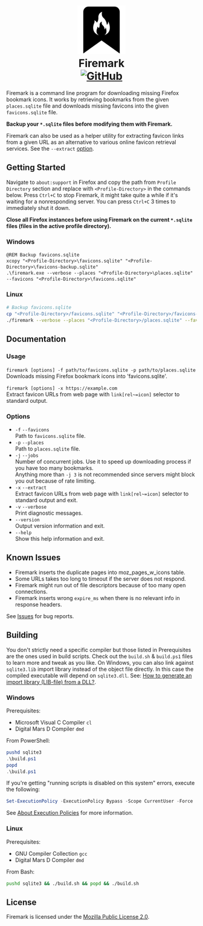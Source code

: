 <div align="center">

![Firemark Icon](icon.svg)  
Firemark  
[![GitHub](https://img.shields.io/github/license/ahmetsait/firemark)](LICENSE.txt)
========
</div>

Firemark is a command line program for downloading missing Firefox bookmark icons. It works by retrieving bookmarks from the given `places.sqlite` file and downloads missing favicons into the given `favicons.sqlite` file.

**Backup your `*.sqlite` files before modifying them with Firemark.**

Firemark can also be used as a helper utility for extracting favicon links from a given URL as an alternative to various online favicon retrieval services. See the `--extract` [option](#documentation).

Getting Started
---------------
Navigate to `about:support` in Firefox and copy the path from `Profile Directory` section and replace with `<Profile-Directory>` in the commands below. Press `Ctrl+C` to stop Firemark, it might take quite a while if it's waiting for a nonresponding server. You can press `Ctrl+C` 3 times to immediately shut it down.

**Close all Firefox instances before using Firemark on the current `*.sqlite` files (files in the active profile directory).**

### Windows
```batch
@REM Backup favicons.sqlite
xcopy "<Profile-Directory>\favicons.sqlite" "<Profile-Directory>\favicons-backup.sqlite"
.\firemark.exe --verbose --places "<Profile-Directory>\places.sqlite" --favicons "<Profile-Directory>\favicons.sqlite"
```

### Linux
```bash
# Backup favicons.sqlite
cp "<Profile-Directory>/favicons.sqlite" "<Profile-Directory>/favicons-backup.sqlite"
./firemark --verbose --places "<Profile-Directory>/places.sqlite" --favicons "<Profile-Directory>/favicons.sqlite"
```

Documentation
-------------
### Usage
`firemark [options] -f path/to/favicons.sqlite -p path/to/places.sqlite`  
Downloads missing Firefox bookmark icons into 'favicons.sqlite'.

`firemark [options] -x https://example.com`  
Extract favicon URLs from web page with `link[rel~=icon]` selector to standard output.

### Options
- `-f` `--favicons`  
  Path to `favicons.sqlite` file.
- `-p` `--places`  
  Path to `places.sqlite` file.
- `-j` `--jobs`  
  Number of concurrent jobs. Use it to speed up downloading process if you have too many bookmarks.  
  Anything more than `-j 3` is not recommended since servers might block you out because of rate limiting.
- `-x` `--extract`  
  Extract favicon URLs from web page with `link[rel~=icon]` selector to standard output and exit.
- `-v` `--verbose`  
  Print diagnostic messages.
- `--version`  
  Output version information and exit.
- `--help`  
  Show this help information and exit.

Known Issues
------------
- Firemark inserts the duplicate pages into moz_pages_w_icons table.
- Some URLs takes too long to timeout if the server does not respond.
- Firemark might run out of file descriptors because of too many open connections.
- Firemark inserts wrong `expire_ms` when there is no relevant info in response headers.

See [Issues](https://github.com/ahmetsait/firemark/issues) for bug reports.

Building
--------
You don't strictly need a specific compiler but those listed in Prerequisites are the ones used in build scripts.
Check out the `build.sh` & `build.ps1` files to learn more and tweak as you like.
On Windows, you can also link against `sqlite3.lib` import library instead of the object file directly. In this case the compiled executable will depend on `sqlite3.dll`. See: [How to generate an import library (LIB-file) from a DLL?](https://stackoverflow.com/questions/9946322/how-to-generate-an-import-library-lib-file-from-a-dll).

### Windows
Prerequisites:
- Microsoft Visual C Compiler `cl`
- Digital Mars D Compiler `dmd`

From PowerShell:
```powershell
pushd sqlite3
.\build.ps1
popd
.\build.ps1
```
If you're getting "running scripts is disabled on this system" errors, execute the following:
```powershell
Set-ExecutionPolicy -ExecutionPolicy Bypass -Scope CurrentUser -Force
```
See [About Execution Policies](https://docs.microsoft.com/en-us/powershell/module/microsoft.powershell.core/about/about_execution_policies) for more information.

### Linux
Prerequisites:
- GNU Compiler Collection `gcc`
- Digital Mars D Compiler `dmd`

From Bash:
```bash
pushd sqlite3 && ./build.sh && popd && ./build.sh
```

License
-------
Firemark is licensed under the [Mozilla Public License 2.0](LICENSE.txt).
